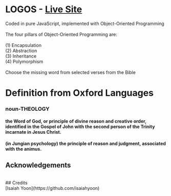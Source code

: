 # LOGOS - [Live Site](https://logosword.herokuapp.com) </br>
<span>Coded in pure JavaScript, implemented with Object-Oriented Programming</span></br>
</br>
The four pillars of Object-Oriented Programming are: </br>
</br>
(1) Encapsulation
</br>
(2) Abstraction
</br>
(3) Inheritance
</br>
(4) Polymorphism
</br>
</br>
<span>Choose the missing word from selected verses from the Bible</span>
<h1>Definition from Oxford Languages </h1>
<h3>noun-THEOLOGY</h3>
<h4>the Word of God, or principle of divine reason and creative order, identified in the Gospel of John with the second person of the Trinity incarnate in Jesus Christ.
<h4>(in Jungian psychology) the principle of reason and judgment, associated with the animus.

## Acknowledgements </br>
</br>
## Credits </br>
[Isaiah Yoon](https://github.com/isaiahyoon)</br>
